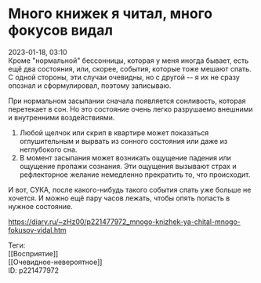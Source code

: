 Много книжек я читал, много фокусов видал
==========================================

   
 2023-01-18, 03:10   
  Кроме "нормальной" бессонницы, которая у меня иногда бывает, есть ещё два состояния, или, скорее, события, которые тоже мешают спать. С одной стороны, эти случаи очевидны, но с другой -- я их не сразу опознал и сформулировал, поэтому записываю.   
   
 При нормальном засыпании сначала появляется сонливость, которая перетекает в сон. Но это состояние очень легко разрушаемо внешними и внутренними воздействиями.   
   
 1. Любой щелчок или скрип в квартире может показаться оглушительным и вырвать из сонного состояния или даже из неглубокого сна.   
 2. В момент засыпания может возникать ощущение падения или ощущение пропажи сознания. Эти ощущения вызывают страх и рефлекторное желание немедленно прекратить то, что происходит.   
   
 И вот, СУКА, после какого-нибудь такого события спать уже больше не хочется. И можно ещё пару часов лежать, чтобы опять попасть в нужное состояние.   
    
 <https://diary.ru/~zHz00/p221477972_mnogo-knizhek-ya-chital-mnogo-fokusov-vidal.htm>   
   
 Теги:   
 [[Восприятие]]   
 [[Очевидное-невероятное]]   
 ID: p221477972